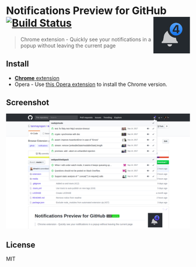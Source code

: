 # Notifications Preview for GitHub  [![Build Status](https://travis-ci.org/tanmayrajani/notifications-preview-github.svg?branch=master)](https://travis-ci.org/tanmayrajani/notifications-preview-github) <img src="media/logo.png" align="right" width="100" height="100">

> Chrome extension - Quickly see your notifications in a popup without leaving the current page

## Install

- [**Chrome** extension](https://chrome.google.com/webstore/detail/notifications-preview-for/kgilejfahkjidpaclkepbdoeioeohfmj)
- Opera - Use [this Opera extension](https://addons.opera.com/en/extensions/details/download-chrome-extension-9/) to install the Chrome version.


## Screenshot

![Notification Preview Example](media/screenshot.png)


## License

MIT
